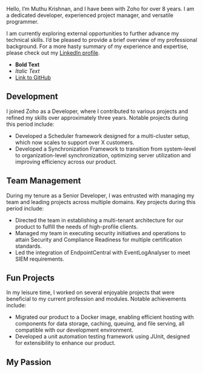 
Hello, I’m Muthu Krishnan, and I have been with Zoho for over 8 years. I am a dedicated developer, experienced project manager, and versatile programmer. 

I am currently exploring external opportunities to further advance my technical skills. I’d be pleased to provide a brief overview of my professional background. For a more hasty summary of my experience and expertise, please check out my [LinkedIn profile](https://www.linkedin.com/in/muthu-krishnan-p-b-65a2b057/).

- **Bold Text**
- *Italic Text*
- [Link to GitHub](https://github.com)

## Development
I joined Zoho as a Developer, where I contributed to various projects and refined my skills over approximately three years. Notable projects during this period include:
- Developed a Scheduler framework designed for a multi-cluster setup, which now scales to support over X customers.
- Developed a Synchronization Framework to transition from system-level to organization-level synchronization, optimizing server utilization and improving efficiency across our product.

## Team Management
During my tenure as a Senior Developer, I was entrusted with managing my team and leading projects across multiple domains. Key projects during this period include:
- Directed the team in establishing a multi-tenant architecture for our product to fulfill the needs of high-profile clients.
- Managed my team in executing security initiatives and operations to attain Security and Compliance Readiness for multiple certification standards.
- Led the integration of EndpointCentral with EventLogAnalyser to meet SIEM requirements.

## Fun Projects
In my leisure time, I worked on several enjoyable projects that were beneficial to my current profession and modules. Notable achievements include:
- Migrated our product to a Docker image, enabling efficient hosting with components for data storage, caching, queuing, and file serving, all compatible with our development environment.
- Developed a unit automation testing framework using JUnit, designed for extensibility to enhance our product.

## My Passion

